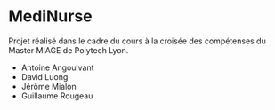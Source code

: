 # MediNurse

Projet réalisé dans le cadre du cours à la croisée des compétenses du Master MIAGE de Polytech Lyon.

- Antoine Angoulvant
- David Luong
- Jérôme Mialon
- Guillaume Rougeau
